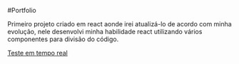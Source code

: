 #Portfolio

Primeiro projeto criado em react aonde irei atualizá-lo de acordo com minha evolução, nele desenvolvi minha habilidade react utilizando vários componentes para divisão do código.

[Teste em tempo real](https://portifolio-react-theta.vercel.app/)

